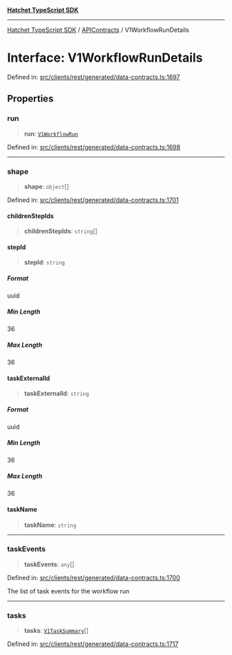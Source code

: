[**Hatchet TypeScript SDK**](../../../../README.md)

***

[Hatchet TypeScript SDK](../../../../README.md) / [APIContracts](../README.md) / V1WorkflowRunDetails

# Interface: V1WorkflowRunDetails

Defined in: [src/clients/rest/generated/data-contracts.ts:1697](https://github.com/hatchet-dev/hatchet/blob/0288a24f2e9f14787135b399bd47182f4d1260d9/sdks/typescript/src/clients/rest/generated/data-contracts.ts#L1697)

## Properties

### run

> **run**: [`V1WorkflowRun`](V1WorkflowRun.md)

Defined in: [src/clients/rest/generated/data-contracts.ts:1698](https://github.com/hatchet-dev/hatchet/blob/0288a24f2e9f14787135b399bd47182f4d1260d9/sdks/typescript/src/clients/rest/generated/data-contracts.ts#L1698)

***

### shape

> **shape**: `object`[]

Defined in: [src/clients/rest/generated/data-contracts.ts:1701](https://github.com/hatchet-dev/hatchet/blob/0288a24f2e9f14787135b399bd47182f4d1260d9/sdks/typescript/src/clients/rest/generated/data-contracts.ts#L1701)

#### childrenStepIds

> **childrenStepIds**: `string`[]

#### stepId

> **stepId**: `string`

##### Format

uuid

##### Min Length

36

##### Max Length

36

#### taskExternalId

> **taskExternalId**: `string`

##### Format

uuid

##### Min Length

36

##### Max Length

36

#### taskName

> **taskName**: `string`

***

### taskEvents

> **taskEvents**: `any`[]

Defined in: [src/clients/rest/generated/data-contracts.ts:1700](https://github.com/hatchet-dev/hatchet/blob/0288a24f2e9f14787135b399bd47182f4d1260d9/sdks/typescript/src/clients/rest/generated/data-contracts.ts#L1700)

The list of task events for the workflow run

***

### tasks

> **tasks**: [`V1TaskSummary`](V1TaskSummary.md)[]

Defined in: [src/clients/rest/generated/data-contracts.ts:1717](https://github.com/hatchet-dev/hatchet/blob/0288a24f2e9f14787135b399bd47182f4d1260d9/sdks/typescript/src/clients/rest/generated/data-contracts.ts#L1717)
